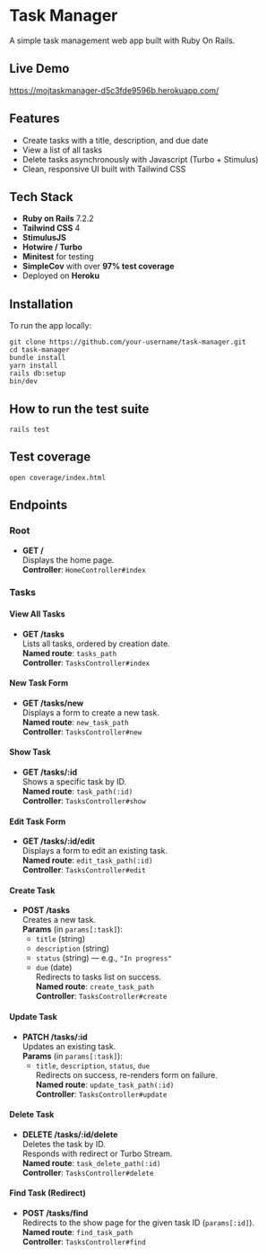 # Task Manager

A simple task management web app built with Ruby On Rails.

##  Live Demo

https://mojtaskmanager-d5c3fde9596b.herokuapp.com/


## Features

- Create tasks with a title, description, and due date
- View a list of all tasks
- Delete tasks asynchronously with Javascript (Turbo + Stimulus)
- Clean, responsive UI built with Tailwind CSS

## Tech Stack

- **Ruby on Rails** 7.2.2
- **Tailwind CSS** 4
- **StimulusJS**
- **Hotwire / Turbo**
- **Minitest** for testing
- **SimpleCov** with over **97% test coverage**
- Deployed on **Heroku**

## Installation

To run the app locally:

```
git clone https://github.com/your-username/task-manager.git
cd task-manager
bundle install
yarn install
rails db:setup
bin/dev
```

## How to run the test suite
```rails test```

## Test coverage
```
open coverage/index.html

```

## Endpoints

### Root
- **GET /**  
  Displays the home page.  
  **Controller**: `HomeController#index`

### Tasks

#### View All Tasks
- **GET /tasks**  
  Lists all tasks, ordered by creation date.  
  **Named route**: `tasks_path`  
  **Controller**: `TasksController#index`

#### New Task Form
- **GET /tasks/new**  
  Displays a form to create a new task.  
  **Named route**: `new_task_path`  
  **Controller**: `TasksController#new`

#### Show Task
- **GET /tasks/:id**  
  Shows a specific task by ID.  
  **Named route**: `task_path(:id)`  
  **Controller**: `TasksController#show`

#### Edit Task Form
- **GET /tasks/:id/edit**  
  Displays a form to edit an existing task.  
  **Named route**: `edit_task_path(:id)`  
  **Controller**: `TasksController#edit`

#### Create Task
- **POST /tasks**  
  Creates a new task.  
  **Params** (in `params[:task]`):  
  - `title` (string)  
  - `description` (string)  
  - `status` (string) — e.g., `"In progress"`  
  - `due` (date)  
  Redirects to tasks list on success.  
  **Named route**: `create_task_path`  
  **Controller**: `TasksController#create`

#### Update Task
- **PATCH /tasks/:id**  
  Updates an existing task.  
  **Params** (in `params[:task]`):  
  - `title`, `description`, `status`, `due`  
  Redirects on success, re-renders form on failure.  
  **Named route**: `update_task_path(:id)`  
  **Controller**: `TasksController#update`

#### Delete Task
- **DELETE /tasks/:id/delete**  
  Deletes the task by ID.  
  Responds with redirect or Turbo Stream.  
  **Named route**: `task_delete_path(:id)`  
  **Controller**: `TasksController#delete`

#### Find Task (Redirect)
- **POST /tasks/find**  
  Redirects to the show page for the given task ID (`params[:id]`).  
  **Named route**: `find_task_path`  
  **Controller**: `TasksController#find`
